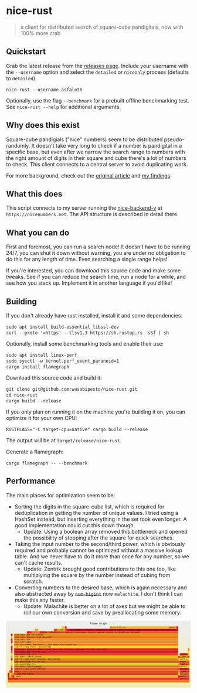 # nice-rust

> a client for distributed search of square-cube pandigitals, now with 100% more crab

## Quickstart

Grab the latest release from the [releases page](https://github.com/wasabipesto/nice-rust/releases/latest). Include your username with the `--username` option and select the `detailed` or `niceonly` process (defaults to `detailed`). 

```
nice-rust --username asfaloth
```

Optionally, use the flag `--benchmark` for a prebuilt offline benchmarking test. See `nice-rust --help` for additional arguments.

## Why does this exist

Square-cube pandigials ("nice" numbers) seem to be distributed pseudo-randomly. It doesn't take very long to check if a number is pandigital in a specific base, but even after we narrow the search range to numbers with the right amount of digits in their square and cube there's a lot of numbers to check. This client connects to a central server to avoid duplicating work.

For more background, check out the [original article](https://beautifulthorns.wixsite.com/home/post/is-69-unique) and [my findings](https://nicenumbers.net).

## What this does

This script connects to my server running the [nice-backend-v](https://github.com/wasabipesto/nice-backend-v) at `https://nicenumbers.net`. The API structure is described in detail there.

## What you can do

First and foremost, you can run a search node! It doesn't have to be running 24/7, you can shut it down without warning, you are under no obligation to do this for any length of time. Even searching a single range helps!

If you're interested, you can download this source code and make some tweaks. See if you can reduce the search time, run a node for a while, and see how you stack up. Implement it in another language if you'd like!

## Building

If you don't already have rust installed, install it and some dependencies:

```shell
sudo apt install build-essential libssl-dev
curl --proto '=https' --tlsv1.3 https://sh.rustup.rs -sSf | sh
```

Optionally, install some benchmarking tools and enable their use:

```shell
sudo apt install linux-perf
sudo sysctl -w kernel.perf_event_paranoid=1
cargo install flamegraph
```

Download this source code and build it:

```shell
git clone git@github.com:wasabipesto/nice-rust.git
cd nice-rust
cargo build --release
```

If you only plan on running it on the machine you're building it on, you can optimize it for your own CPU:

```shell
RUSTFLAGS="-C target-cpu=native" cargo build --release
```

The output will be at `target/release/nice-rust`.

Generate a flamegraph:

```shell
cargo flamegraph -- --benchmark
```

## Performance

The main places for optimization seem to be:

- Sorting the digits in the square-cube list, which is required for deduplication in getting the number of unique values. I tried using a HashSet instead, but inserting everything in the set took even longer. A good implementation could cut this down though.
    - Update: Using a boolean array removed this bottleneck and opened the possibility of stopping after the square for quick searches.
- Taking the input number to the second/third power, which is obviously required and probably cannot be optimized without a massive lookup table. And we never have to do it more than once for any number, so we can't cache results.
    - Update: Zentrik brought good contributions to this one too, like multiplying the square by the number instead of cubing from scratch.
- Converting numbers to the desired base, which is again necessary and also abstracted away by ~~`num-bigint`~~ now `malachite`. I don't think I can make this any faster.
    - Update: Malachite is better on a lot of axes but we might be able to roll our own conversion and save by preallocating some memory.

![Flamegraph](./flamegraph.svg)